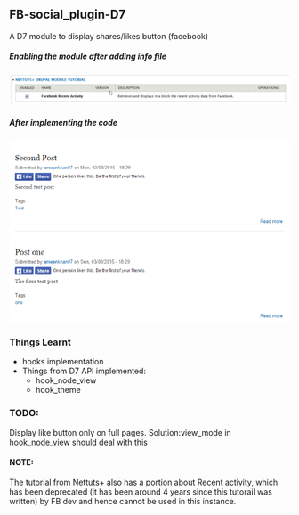## FB-social_plugin-D7
A D7 module to display shares/likes button (facebook)

##### Enabling the module after adding info file
![Enable Module](/1.png)

##### After implementing the code
![Sample of after](/2.png)

### Things Learnt
* hooks implementation
* Things from D7 API implemented:
    * hook_node_view
    * hook_theme
### TODO:
Display like button only on full pages. 
Solution:view_mode in hook_node_view should deal with this

#### NOTE:
The tutorial from Nettuts+ also has a portion about Recent activity, which has been deprecated (it has been around 4 years since this tutorail was written) by FB dev and hence cannot be used in this instance.